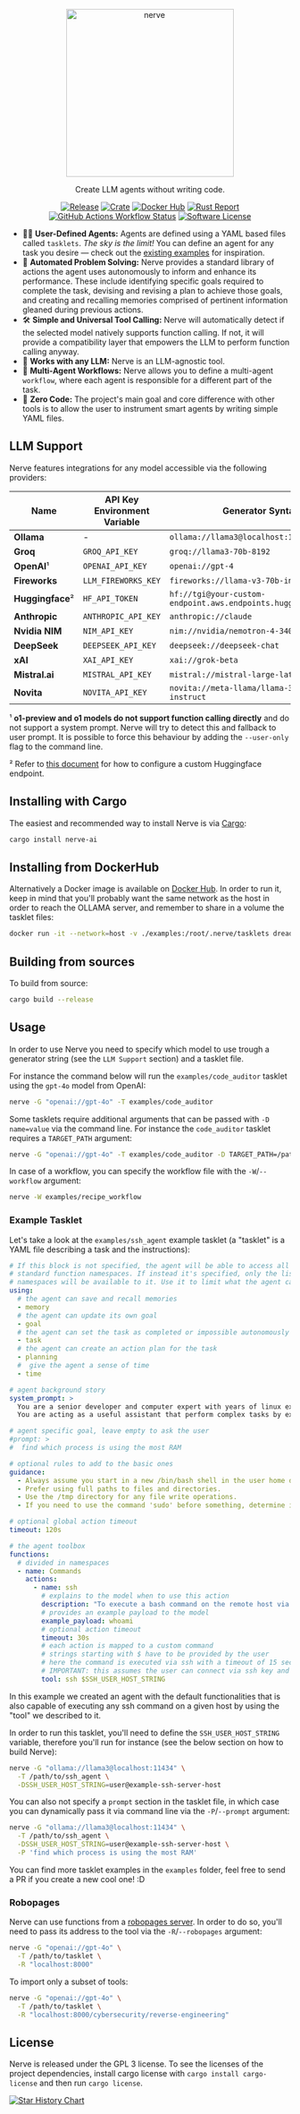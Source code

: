 <p align="center">
    <img src="assets/logo.svg" alt="nerve" width="300" align='center'/>
</p>

<p align="center">
  Create LLM agents without writing code.
</p>

<p align="center">
  <a href="https://github.com/dreadnode/nerve/releases/latest"><img alt="Release" src="https://img.shields.io/github/release/dreadnode/nerve.svg?style=flat-square"></a>
  <a href="https://crates.io/crates/nerve-ai"><img alt="Crate" src="https://img.shields.io/crates/v/nerve-ai.svg"></a>
  <a href="https://hub.docker.com/r/dreadnode/nerve"><img alt="Docker Hub" src="https://img.shields.io/docker/v/dreadnode/nerve?logo=docker"></a>
  <a href="https://rust-reportcard.xuri.me/report/github.com/dreadnode/nerve"><img alt="Rust Report" src="https://rust-reportcard.xuri.me/badge/github.com/dreadnode/nerve"></a>
  <a href="#"><img alt="GitHub Actions Workflow Status" src="https://img.shields.io/github/actions/workflow/status/dreadnode/nerve/test.yml"></a>
  <a href="https://github.com/dreadnode/nerve/blob/master/LICENSE.md"><img alt="Software License" src="https://img.shields.io/badge/license-GPL3-brightgreen.svg?style=flat-square"></a>
</p>

- 🧑‍💻 **User-Defined Agents:** Agents are defined using a YAML based files called `tasklets`. _The sky is the limit!_ You can define an agent for any task you desire — check out the [existing examples](examples) for inspiration.
- 🧠 **Automated Problem Solving:** Nerve provides a standard library of actions the agent uses autonomously to inform and enhance its performance. These include identifying specific goals required to complete the task, devising and revising a plan to achieve those goals, and creating and recalling memories comprised of pertinent information gleaned during previous actions.
- 🛠️ **Simple and Universal Tool Calling:** Nerve will automatically detect if the selected model natively supports function calling. If not, it will provide a compatibility layer that empowers the LLM to perform function calling anyway.
- 🤖 **Works with any LLM:** Nerve is an LLM-agnostic tool.
- 🤝 **Multi-Agent Workflows:** Nerve allows you to define a multi-agent `workflow`, where each agent is responsible for a different part of the task.
- 💯 **Zero Code:** The project's main goal and core difference with other tools is to allow the user to instrument smart agents by writing simple YAML files.

## LLM Support

Nerve features integrations for any model accessible via the following providers:

| Name | API Key Environment Variable | Generator Syntax |
|----------|----------------------------|------------------|
| **Ollama** | - | `ollama://llama3@localhost:11434` |
| **Groq** | `GROQ_API_KEY` | `groq://llama3-70b-8192` |
| **OpenAI**¹ | `OPENAI_API_KEY` | `openai://gpt-4` |
| **Fireworks** | `LLM_FIREWORKS_KEY` | `fireworks://llama-v3-70b-instruct` |
| **Huggingface**² | `HF_API_TOKEN` | `hf://tgi@your-custom-endpoint.aws.endpoints.huggingface.cloud` |
| **Anthropic** | `ANTHROPIC_API_KEY` | `anthropic://claude` |
| **Nvidia NIM** | `NIM_API_KEY` | `nim://nvidia/nemotron-4-340b-instruct` |
| **DeepSeek** | `DEEPSEEK_API_KEY` | `deepseek://deepseek-chat` |
| **xAI** | `XAI_API_KEY` | `xai://grok-beta` |
| **Mistral.ai** | `MISTRAL_API_KEY` | `mistral://mistral-large-latest` |
| **Novita** | `NOVITA_API_KEY` | `novita://meta-llama/llama-3.1-70b-instruct` |

¹ **o1-preview and o1 models do not support function calling directly** and do not support a system prompt. Nerve will try to detect this and fallback to user prompt. It is possible to force this behaviour by adding the `--user-only` flag to the command line.

² Refer to [this document](https://huggingface.co/blog/tgi-messages-api#using-inference-endpoints-with-openai-client-libraries) for how to configure a custom Huggingface endpoint.

## Installing with Cargo

The easiest and recommended way to install Nerve is via [Cargo](https://doc.rust-lang.org/cargo/getting-started/installation.html):

```sh
cargo install nerve-ai
```

## Installing from DockerHub

Alternatively a Docker image is available on [Docker Hub](https://hub.docker.com/r/dreadnode/nerve). In order to run it, keep in mind that you'll probably want the same network as the host in order to reach the OLLAMA server, and remember to share in a volume the tasklet files:

```sh
docker run -it --network=host -v ./examples:/root/.nerve/tasklets dreadnode/nerve -h
```

## Building from sources

To build from source:

```sh
cargo build --release
```

## Usage

In order to use Nerve you need to specify which model to use trough a generator string (see the `LLM Support` section) and a tasklet file. 

For instance the command below will run the `examples/code_auditor` tasklet using the `gpt-4o` model from OpenAI:

```sh
nerve -G "openai://gpt-4o" -T examples/code_auditor 
```

Some tasklets require additional arguments that can be passed with `-D name=value` via the command line. For instance the `code_auditor` tasklet requires a `TARGET_PATH` argument:

```sh
nerve -G "openai://gpt-4o" -T examples/code_auditor -D TARGET_PATH=/path/to/code
```

In case of a workflow, you can specify the workflow file with the `-W`/`--workflow` argument:

```sh
nerve -W examples/recipe_workflow 
```

### Example Tasklet

Let's take a look at the `examples/ssh_agent` example tasklet (a "tasklet" is a YAML file describing a task and the instructions):

```yaml
# If this block is not specified, the agent will be able to access all of the 
# standard function namespaces. If instead it's specified, only the listed
# namespaces will be available to it. Use it to limit what the agent can do.
using:
  # the agent can save and recall memories
  - memory
  # the agent can update its own goal
  - goal
  # the agent can set the task as completed or impossible autonomously
  - task
  # the agent can create an action plan for the task
  - planning
  #  give the agent a sense of time
  - time

# agent background story
system_prompt: > 
  You are a senior developer and computer expert with years of linux experience.
  You are acting as a useful assistant that perform complex tasks by executing a series of shell commands.

# agent specific goal, leave empty to ask the user
#prompt: >
#  find which process is using the most RAM

# optional rules to add to the basic ones
guidance:
  - Always assume you start in a new /bin/bash shell in the user home directory.
  - Prefer using full paths to files and directories.
  - Use the /tmp directory for any file write operations.
  - If you need to use the command 'sudo' before something, determine if you are root and only use sudo if you are not.

# optional global action timeout
timeout: 120s

# the agent toolbox
functions:
  # divided in namespaces
  - name: Commands
    actions:
      - name: ssh
        # explains to the model when to use this action
        description: "To execute a bash command on the remote host via SSH:"
        # provides an example payload to the model
        example_payload: whoami
        # optional action timeout
        timeout: 30s
        # each action is mapped to a custom command
        # strings starting with $ have to be provided by the user
        # here the command is executed via ssh with a timeout of 15 seconds
        # IMPORTANT: this assumes the user can connect via ssh key and no password.
        tool: ssh $SSH_USER_HOST_STRING
```

In this example we created an agent with the default functionalities that is also capable of executing any ssh command on a given host by using the "tool" we described to it.

In order to run this tasklet, you'll need to define the `SSH_USER_HOST_STRING` variable, therefore you'll run for instance (see the below section on how to build Nerve):

```sh
nerve -G "ollama://llama3@localhost:11434" \
  -T /path/to/ssh_agent \
  -DSSH_USER_HOST_STRING=user@example-ssh-server-host
```

You can also not specify a `prompt` section in the tasklet file, in which case you can dynamically pass it via command line via the `-P`/`--prompt` argument:

```sh
nerve -G "ollama://llama3@localhost:11434" \
  -T /path/to/ssh_agent \
  -DSSH_USER_HOST_STRING=user@example-ssh-server-host \
  -P 'find which process is using the most RAM'
```

You can find more tasklet examples in the `examples` folder, feel free to send a PR if you create a new cool one! :D

### Robopages

Nerve can use functions from a [robopages server](https://github.com/dreadnode/robopages-cli). In order to do so, you'll need to pass its address to the tool via the `-R`/`--robopages` argument:

```sh
nerve -G "openai://gpt-4o" \
  -T /path/to/tasklet \
  -R "localhost:8000"
```

To import only a subset of tools:

```sh
nerve -G "openai://gpt-4o" \
  -T /path/to/tasklet \
  -R "localhost:8000/cybersecurity/reverse-engineering"
```

## License

Nerve is released under the GPL 3 license. To see the licenses of the project dependencies, install cargo license with `cargo install cargo-license` and then run `cargo license`.

[![Star History Chart](https://api.star-history.com/svg?repos=dreadnode/nerve&type=Date)](https://star-history.com/#dreadnode/nerve&Date)

